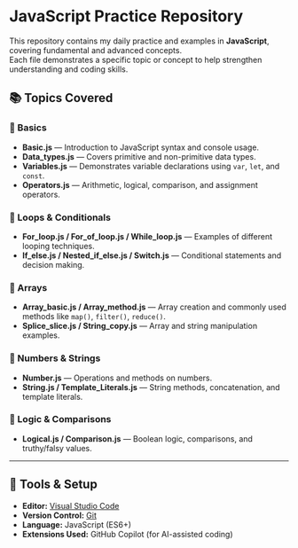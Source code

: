# JavaScript Practice Repository

This repository contains my daily practice and examples in **JavaScript**, covering fundamental and advanced concepts.  
Each file demonstrates a specific topic or concept to help strengthen understanding and coding skills.


## 📚 Topics Covered

### 🧩 Basics
- **Basic.js** — Introduction to JavaScript syntax and console usage.
- **Data_types.js** — Covers primitive and non-primitive data types.
- **Variables.js** — Demonstrates variable declarations using `var`, `let`, and `const`.
- **Operators.js** — Arithmetic, logical, comparison, and assignment operators.

### 🔁 Loops & Conditionals
- **For_loop.js / For_of_loop.js / While_loop.js** — Examples of different looping techniques.
- **If_else.js / Nested_if_else.js / Switch.js** — Conditional statements and decision making.

### 🧮 Arrays
- **Array_basic.js / Array_method.js** — Array creation and commonly used methods like `map()`, `filter()`, `reduce()`.
- **Splice_slice.js / String_copy.js** — Array and string manipulation examples.

### 🔢 Numbers & Strings
- **Number.js** — Operations and methods on numbers.
- **String.js / Template_Literals.js** — String methods, concatenation, and template literals.

### 🧠 Logic & Comparisons
- **Logical.js / Comparison.js** — Boolean logic, comparisons, and truthy/falsy values.

---

## 🧰 Tools & Setup

- **Editor:** [Visual Studio Code](https://code.visualstudio.com/)
- **Version Control:** [Git](https://git-scm.com/)
- **Language:** JavaScript (ES6+)
- **Extensions Used:** GitHub Copilot (for AI-assisted coding)

